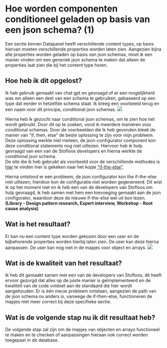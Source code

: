 # Hoe worden componenten conditioneel geladen op basis van een json schema? (1)
Een sectie binnen Datapanel heeft verschillende content types, op basis hiervan moeten verschillende properties worden laten zien. Aangezien bijna alle properties worden geladen op basis van json schemas, moet ik een manier vinden om een generiek json schema te maken dat alleen de properties laat zien die bij het content type horen.

## Hoe heb ik dit opgelost?
Ik heb gebruik gemaakt van chat gpt en gevraagd of er een mogelijkheid was om alleen een deel van een schema te gebruiken, gebaseerd op een type dat eerder in hetzelfde schema staat. Ik kreeg 
een voorbeeld terug en een naam voor dit principe, conditional json schemas. 
<img src="https://github.com/Timsel1/PortfolioS5/assets/90602424/3e239015-7258-4212-bd61-00755802d258" style=" width=500px;" />

Hierna heb ik gezocht naar conditional json schemas, om te zien hoe het wordt gebruikt. Door dit op te zoeken, vond ik meerdere manieren voor conditional schemas. Door de voorbeelden die ik heb gevonden bleek de manier van “if, then, else”
de beste oplossing te zijn voor mijn probleem.       
Deze oplossing werkte niet meteen, de json-configurator component kon deze conditional statements nog niet uitlezen. Hiervoor heb ik hulp gevraagd van een van de Stofloos developers en hierna werkte de conditional json schema.  
De site die ik heb gebruikt als voorbeeld voor de verschillende methodes is [hier](https://json-schema.org/understanding-json-schema/reference/conditionals) te vinden hier is gekeken naar het kopje ["if-the-else"](https://json-schema.org/understanding-json-schema/reference/conditionals#ifthenelse). 

Hierna ontstond er een probleem, de json configurator kon the if-the-else niet uitlezen, hierdoor kon de configuratie niet worden gegenereerd. Dit wist ik op het moment niet en ik heb een van de developers van Stofloos om hulp gevraagd, ik heb samen met hem een toevoeging gemaakt aan de json configurator, waardoor deze de nieuwe if-the-else wel uit kon lezen.  
**(Library - Design pattern research, Expert interview, Workshop - Root cause analysis)**

## Wat is het resultaat?
Er kan nu een content type worden gekozen door een user en de bijbehorende properties worden hierbij laten zien. De user kan deze hierna aanpassen. De user kan nog niet in de mapjes voor object en arrays.
<img src="https://github.com/Timsel1/PortfolioS5/assets/90602424/617092fe-c3e0-426b-bb25-da2f60c1f2cd" style=" width=200px;" />

## Wat is de kwaliteit van het resultaat?
Ik heb dit gemaakt samen met een van de developers van Stofloos, dit heeft ervoor gezorgd dat alles op de juiste manier is geïmplementeerd en de kwaliteit van de code voldoet aan de standaard die hier wordt aangehouden. Er is één nieuw probleem ontstaan, aangezien de path van de json schema nu anders is, vanwege de if-then-else, functioneren de mapjes niet meer correct bij deze specifieke sectie. 

## Wat is de volgende stap nu ik dit resultaat heb?
De volgende stap zal zijn om de mapjes van objecten en arrays functioneel te maken en te checken of aanpassingen hieraan ook correct worden toegepast in de database.
